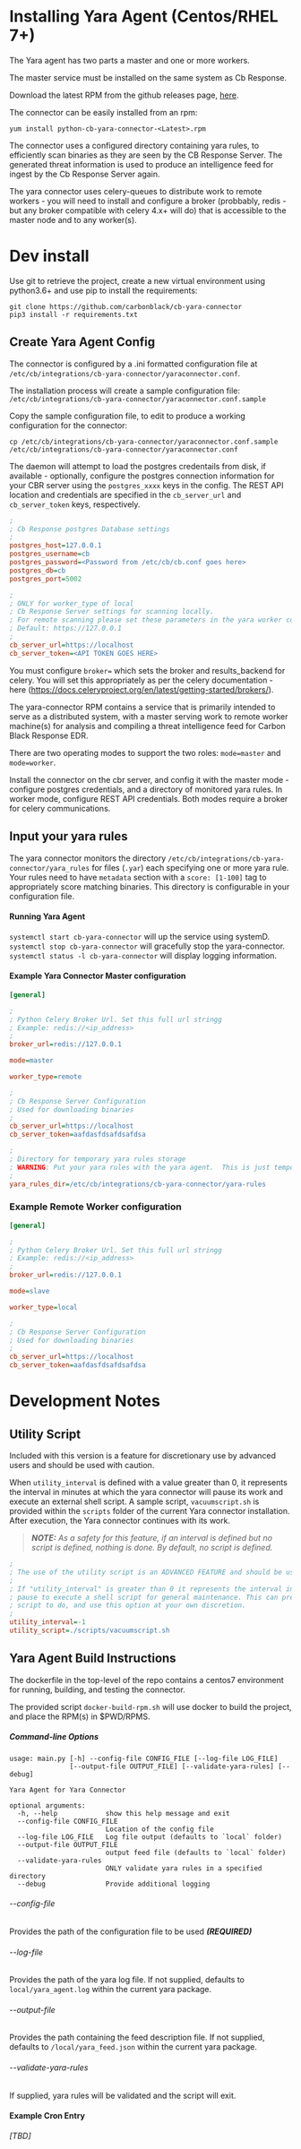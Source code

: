 # Installing Yara Agent (Centos/RHEL 7+)

The Yara agent has two parts a master and one or more workers.

The master service must be installed on the same system as Cb Response.

Download the latest RPM from the github releases page, [here](https://github.com/carbonblack/cb-yara-connector/releases/download/untagged-845bf75ee6de094b22f9/python-cb-yara-connector-2.1-0.x86_64.rpm).

The connector can be easily installed from an rpm:

`yum install python-cb-yara-connector-<Latest>.rpm` 

The connector uses a configured directory containing yara rules, to efficiently scan binaries as they
are seen by the CB Response Server. The generated threat information is used to produce an
intelligence feed for ingest by the Cb Response Server again.

The yara connector uses celery-queues to distribute work to remote workers - you will need to install and 
configure a broker (probbably, redis - but any broker compatible with celery 4.x+ will do) that is accessible
to the master node and to any worker(s).

# Dev install #

Use git to retrieve the project, create a new virtual environment using python3.6+ and use pip to install the requirements:

```
git clone https://github.com/carbonblack/cb-yara-connector
pip3 install -r requirements.txt
```

## Create Yara Agent Config

The connector is configured by a .ini formatted configuration file at `/etc/cb/integrations/cb-yara-connector/yaraconnector.conf`.

The installation process will create a sample configuration file: 
`/etc/cb/integrations/cb-yara-connector/yaraconnector.conf.sample`

Copy the sample configuration file, to edit to produce a working configuration for the connector:

`cp /etc/cb/integrations/cb-yara-connector/yaraconnector.conf.sample /etc/cb/integrations/cb-yara-connector/yaraconnector.conf`

The daemon will attempt to load the postgres credentails from disk, if available - optionally, configure the postgres connection information for your CBR server using the `postgres_xxxx` keys in the config. The REST API location and credentials are specified in the `cb_server_url` and `cb_server_token` keys, respectively. 

~~~ini
;
; Cb Response postgres Database settings
;
postgres_host=127.0.0.1
postgres_username=cb
postgres_password=<Password from /etc/cb/cb.conf goes here>
postgres_db=cb
postgres_port=5002
~~~

~~~ini
;
; ONLY for worker_type of local
; Cb Response Server settings for scanning locally.
; For remote scanning please set these parameters in the yara worker config file
; Default: https://127.0.0.1
;
cb_server_url=https://localhost
cb_server_token=<API TOKEN GOES HERE>
~~~

You must configure `broker=` which sets the broker and results_backend for celery. You will set this appropriately as per the celery documentation - here (https://docs.celeryproject.org/en/latest/getting-started/brokers/).


The yara-connector RPM contains a service that is primarily intended to serve as a distributed system, with a master serving work to remote worker machine(s) for analysis and compiling a threat intelligence feed for Carbon Black Response EDR.

There are two operating modes to support the two roles: `mode=master` and `mode=worker`.

Install the connector on the cbr server, and config it with the master mode - configure postgres credentials, and a directory of monitored yara rules. In worker mode, configure REST API credentials. Both modes require a broker for celery communications.

## Input your yara rules

The yara connector monitors the directory `/etc/cb/integrations/cb-yara-connector/yara_rules` for files (`.yar`) each specifying one or more yara rule. Your rules need to have `metadata` section with a `score: [1-100]` tag to appropriately score matching binaries.  This directory is configurable in your configuration file.

#### Running Yara Agent 

`systemctl start cb-yara-connector` will up the service using systemD. 
`systemctl stop cb-yara-connector` will gracefully stop the yara-connector.
`systemctl status -l cb-yara-connector` will display logging information. 

#### Example Yara Connector Master configuration

```ini
[general]

;
; Python Celery Broker Url. Set this full url stringg
; Example: redis://<ip_address>
;
broker_url=redis://127.0.0.1

mode=master

worker_type=remote

;
; Cb Response Server Configuration
; Used for downloading binaries
;
cb_server_url=https://localhost
cb_server_token=aafdasfdsafdsafdsa

;
; Directory for temporary yara rules storage
; WARNING: Put your yara rules with the yara agent.  This is just temporary storage.
;
yara_rules_dir=/etc/cb/integrations/cb-yara-connector/yara-rules
```

### Example Remote Worker configuration

```ini
[general]

;
; Python Celery Broker Url. Set this full url stringg
; Example: redis://<ip_address>
;
broker_url=redis://127.0.0.1

mode=slave

worker_type=local

;
; Cb Response Server Configuration
; Used for downloading binaries
;
cb_server_url=https://localhost
cb_server_token=aafdasfdsafdsafdsa

```

# Development Notes	

## Utility Script
Included with this version is a feature for discretionary use by advanced users and
should be used with caution.

When `utility_interval` is defined with a value greater than 0, it represents the interval
in minutes at which the yara connector will pause its work and execute an external
shell script.  A sample script, `vacuumscript.sh`  is provided within the `scripts` folder
of the current Yara connector installation. After execution, the Yara connector continues with
its work.

> _**NOTE:** As a safety for this feature, if an interval is defined but no script is defined, nothing is done.
> By default, no script is defined._

```ini
;
; The use of the utility script is an ADVANCED FEATURE and should be used with caution!
;
; If "utility_interval" is greater than 0 it represents the interval in minutes after which the yara connector will
; pause to execute a shell script for general maintenance. This can present risks. Be careful what you allow the
; script to do, and use this option at your own discretion.
;
utility_interval=-1
utility_script=./scripts/vacuumscript.sh
```

## Yara Agent Build Instructions 

The dockerfile in the top-level of the repo contains a centos7 environment for running, building, and testing 
the connector. 

The provided script `docker-build-rpm.sh` will use docker to build the project, and place the RPM(s) in $PWD/RPMS. 


##### Command-line Options
```text
usage: main.py [-h] --config-file CONFIG_FILE [--log-file LOG_FILE]
               [--output-file OUTPUT_FILE] [--validate-yara-rules] [--debug]

Yara Agent for Yara Connector

optional arguments:
  -h, --help            show this help message and exit
  --config-file CONFIG_FILE
                        Location of the config file
  --log-file LOG_FILE   Log file output (defaults to `local` folder)
  --output-file OUTPUT_FILE
                        output feed file (defaults to `local` folder)
  --validate-yara-rules
                        ONLY validate yara rules in a specified directory
  --debug               Provide additional logging

```
###### --config-file
Provides the path of the configuration file to be used _**(REQUIRED)**_

###### --log-file
Provides the path of the yara log file.  If not supplied, defaults to `local/yara_agent.log`
within the current yara package.

###### --output-file
Provides the path containing the feed description file.  If not supplied, defaults to
`/local/yara_feed.json` within the current yara package.

###### --validate-yara-rules
If supplied, yara rules will be validated and the script will exit.

#### Example Cron Entry
_[TBD]_
